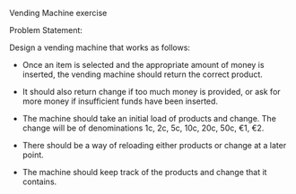 Vending Machine exercise

Problem Statement:

Design a vending machine that works as follows:

* Once an item is selected and the appropriate amount of money is inserted, the vending machine should return the correct product.

* It should also return change if too much money is provided, or ask for more money if insufficient funds have been inserted.

* The machine should take an initial load of products and change. The change will be of denominations 1c, 2c, 5c, 10c, 20c, 50c, €1, €2.

* There should be a way of reloading either products or change at a later point.

* The machine should keep track of the products and change that it contains.​

